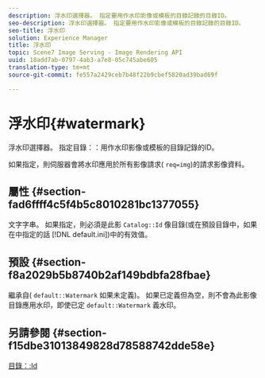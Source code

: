 ```yaml
---
description: 浮水印選擇器。 指定要用作水印影像或模板的目錄記錄的目錄ID。
seo-description: 浮水印選擇器。 指定要用作水印影像或模板的目錄記錄的目錄ID。
seo-title: 浮水印
solution: Experience Manager
title: 浮水印
topic: Scene7 Image Serving - Image Rendering API
uuid: 18add7ab-0797-4ab3-a7e8-05c745abe605
translation-type: tm+mt
source-git-commit: fe557a2429ceb7b48f22b9cbef5820ad39bad69f

---
```



# 浮水印{#watermark}

浮水印選擇器。 指定目錄：：用作水印影像或模板的目錄記錄的ID。

如果指定，則伺服器會將水印應用於所有影像請求( `req=img`)的請求影像資料。

## 屬性 {#section-fad6ffff4c5f4b5c8010281bc1377055}

文字字串。 如果指定，則必須是此影 `Catalog::Id` 像目錄(或在預設目錄中，如果在中指定的話 [!DNL default.ini])中的有效值。

## 預設 {#section-f8a2029b5b8740b2af149bdbfa28fbae}

繼承自( `default::Watermark` 如果未定義)。 如果已定義但為空，則不會為此影像目錄應用水印，即使已定 `default::Watermark` 義水印。

## 另請參閱 {#section-f15dbe31013849828d78588742dde58e}

[目錄：:Id](/help/aem-is-ir-api/is-api/image-catalog/image-serving-api-ref/c-image-catalog-reference/c-image-svg-data-reference/c-image-data-reference/r-id-cat.md)
